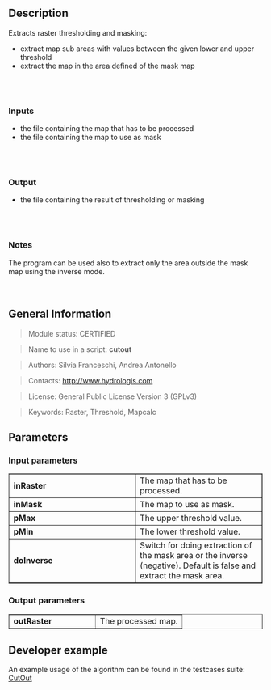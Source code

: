 <h2>Description</h2>

Extracts raster thresholding and masking:
<ul>
<li>extract map sub areas with values between the given lower and upper threshold</li>
<li>extract the map in the area defined of the mask map </li>
</ul>
<br>
<br>
<h3>Inputs</h3>
<ul>
<li>the file containing the map that has to be processed</li>
<li>the file containing the map to use as mask</li>
</ul>
<br>
<br>
<h3>Output</h3>
<ul>
<li>the file containing the result of thresholding or masking</li>
</ul>
<br>
<br>
<h3>Notes</h3>
The program can be used also to extract only the area outside the mask map using the inverse mode.<br>
<br>
<br>
<h2>General Information</h2>

<blockquote>Module status: CERTIFIED</blockquote>

<blockquote>Name to use in a script: <b>cutout</b></blockquote>

<blockquote>Authors: Silvia Franceschi, Andrea Antonello</blockquote>

<blockquote>Contacts: <a href='http://www.hydrologis.com'>http://www.hydrologis.com</a></blockquote>

<blockquote>License: General Public License Version 3 (GPLv3)</blockquote>

<blockquote>Keywords: Raster, Threshold, Mapcalc</blockquote>


<h2>Parameters</h2>

<h3>Input parameters</h3>
<table cellpadding='10' width='70%' border='1'>
<tr>
<td width='50%'> <b>inRaster</b> </td><td width='50%'> The map that has to be processed. </td>
</tr>
<tr>
<td width='50%'> <b>inMask</b> </td><td width='50%'> The map to use as mask. </td>
</tr>
<tr>
<td width='50%'> <b>pMax</b> </td><td width='50%'> The upper threshold value. </td>
</tr>
<tr>
<td width='50%'> <b>pMin</b> </td><td width='50%'> The lower threshold value. </td>
</tr>
<tr>
<td width='50%'> <b>doInverse</b> </td><td width='50%'> Switch for doing extraction of the mask area or the inverse (negative). Default is false and extract the mask area. </td>
</tr>
</table>

<h3>Output parameters</h3>
<table cellpadding='10' width='70%' border='1'>
<tr>
<td width='50%'> <b>outRaster</b> </td><td width='50%'> The processed map. </td>
</tr>
</table>

<h2>Developer example</h2>

An example usage of the algorithm can be found in the testcases suite:<br>
<a href='http://code.google.com/p/jgrasstools/source/browse/jgrassgears/src/test/java/org/jgrasstools/gears/modules/TestCutOut.java'>CutOut</a>